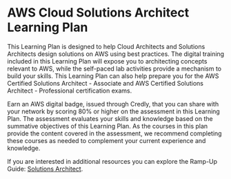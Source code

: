 # AWS Cloud Solutions Architect Learning Plan
This Learning Plan is designed to help Cloud Architects and Solutions Architects design solutions on AWS using best practices. The digital training included in this Learning Plan will expose you to architecting concepts relevant to AWS, while the self-paced lab activities provide a mechanism to build your skills. This Learning Plan can also help prepare you for the AWS Certified Solutions Architect - Associate and AWS Certified Solutions Architect - Professional certification exams.

Earn an AWS digital badge, issued through Credly, that you can share with your network by scoring 80% or higher on the assessment in this Learning Plan. The assessment evaluates your skills and knowledge based on the summative objectives of this Learning Plan. As the courses in this plan provide the content covered in the assessment, we recommend completing these courses as needed to complement your current experience and knowledge.

If you are interested in additional resources you can explore the Ramp-Up Guide: [Solutions Architect](https://github.com/teleportsing/AWS-SolutionsArchitectLearningPlan-lab/blob/main/Ramp-Up_Guide_Architect.pdf).


